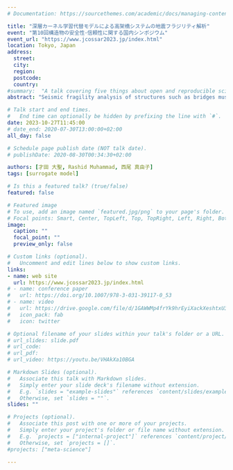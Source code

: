 ```yaml
---
# Documentation: https://sourcethemes.com/academic/docs/managing-content/

title: "深層カーネル学習代替モデルによる高架橋システムの地震フラジリティ解析"
event: "第10回構造物の安全性･信頼性に関する国内シンポジウム"
event_url: "https://www.jcossar2023.jp/index.html"
location: Tokyo, Japan
address:
  street:
  city:
  region:
  postcode:
  country:
#summary:  "A talk covering five things about open and reproducible science that every early career researcher should know. Practical tools are also covered."
abstract: "Seismic fragility analysis of structures such as bridges must consider not only the uncertainties in the loads to which the structure is subjected, but also the uncertainties in the physical properties of the structure due to deterioration and other factors. Since a bridge system consists of many components, the uncertainty parameters are extensive. Therefore, the number of calculations required for probability convergence in the commonly used Monte Carlo (MC) calculation is huge, and the cost is very high. Surrogate models, which reduce the computational cost by substituting machine learning for structural analysis, are attracting attention. This study proposes surrogate model building using deep kernel learning (DKL). A multilayer perceptron (MLP) is used in the feature extraction part of deep kernel learning to extract features from high-dimensional uncertainty parameters. In addition, a multi-output kernel is incorporated in the Gaussian process part to model the correlation between outputs. In the verification, a DKL surrogate model was constructed for the seismic fragility analysis of a multi-span curved bridge. As a result, the DKL surrogate model could evaluate seismic fragility at a low computational cost. In addition, the DKL surrogate model allowed us to determine which members contribute to the system fragility, which is not practically possible with conventional MC calculations."

# Talk start and end times.
#   End time can optionally be hidden by prefixing the line with `#`.
date: 2023-10-27T11:45:00
# date_end: 2020-07-30T13:00:00+02:00
all_day: false

# Schedule page publish date (NOT talk date).
# publishDate: 2020-08-30T00:34:30+02:00

authors: [才田 大聖, Rashid Muhammad, 西尾 真由子]
tags: [surrogate model]

# Is this a featured talk? (true/false)
featured: false

# Featured image
# To use, add an image named `featured.jpg/png` to your page's folder. 
# Focal points: Smart, Center, TopLeft, Top, TopRight, Left, Right, BottomLeft, Bottom, BottomRight.
image:
  caption: ""
  focal_point: ""
  preview_only: false

# Custom links (optional).
#   Uncomment and edit lines below to show custom links.
links:
- name: web site
  url: https://www.jcossar2023.jp/index.html
# - name: conference paper
#   url: https://doi.org/10.1007/978-3-031-39117-0_53
# - name: video
#   url: https://drive.google.com/file/d/1GAWWMp4frYk9hrEyiXackXeshtxU3lCh/view?usp=share_link
#   icon_pack: fab
#   icon: twitter

# Optional filename of your slides within your talk's folder or a URL.
# url_slides: slide.pdf
# url_code:
# url_pdf:
# url_video: https://youtu.be/VHAkXa10BGA

# Markdown Slides (optional).
#   Associate this talk with Markdown slides.
#   Simply enter your slide deck's filename without extension.
#   E.g. `slides = "example-slides"` references `content/slides/example-slides.md`.
#   Otherwise, set `slides = ""`.
slides: ""

# Projects (optional).
#   Associate this post with one or more of your projects.
#   Simply enter your project's folder or file name without extension.
#   E.g. `projects = ["internal-project"]` references `content/project/deep-learning/index.md`.
#   Otherwise, set `projects = []`.
#projects: ["meta-science"]

---
```


